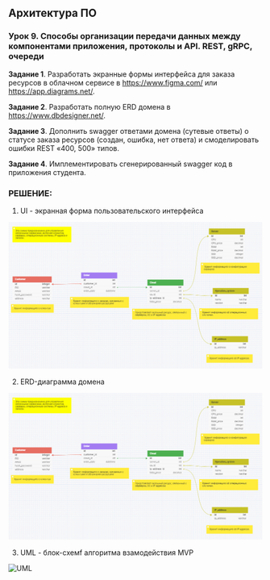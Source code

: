 ## Архитектура ПО

### Урок 9. Способы организации передачи данных между компонентами приложения, протоколы и API. REST, gRPC, очереди

**Задание 1**. Разработать экранные формы интерфейса для заказа ресурсов в облачном сервисе в https://www.figma.com/ или https://app.diagrams.net/.

**Задание 2**. Разработать полную ERD домена в https://www.dbdesigner.net/.

**Задание 3**. Дополнить swagger ответами домена (сутевые ответы) о статусе заказа ресурсов (создан, ошибка, нет ответа) и смоделировать ошибки REST «400, 500» типов.

**Задание 4**. Имплементировать сгенерированный swagger код в приложения студента.


### РЕШЕНИЕ:

1) UI - экранная форма пользовательского интерфейса

![UI](src/01.jpg)

2) ERD-диаграмма домена 

![ERD](src/01.jpg)

3) UML - блок-схемf алгоритма взамодействия MVP

![UML](src/03.jpg)
